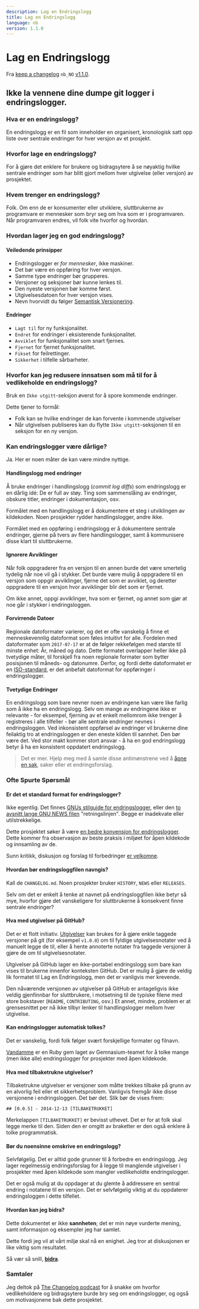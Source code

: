 ```yaml
---
description: Lag en Endringslogg
title: Lag en Endringslogg
language: nb
version: 1.1.0
---
```


# Lag en Endringslogg

Fra [keep a changelog](https://github.com/olivierlacan/keep-a-changelog) `nb_NO` [v1.1.0](https://github.com/olivierlacan/keep-a-changelog/pull/383).

## Ikke la vennene dine dumpe git logger i endringslogger.

### Hva er en endringslogg?

En endringslogg er en fil som inneholder en organisert, kronologisk satt opp liste over sentrale endringer for hver versjon av et prosjekt.

### Hvorfor lage en endringslogg?

For å gjøre det enklere for brukere og bidragsytere å se nøyaktig hvilke sentrale endringer som har blitt gjort mellom hver utgivelse (eller versjon) av prosjektet.

### Hvem trenger en endringslogg?

Folk. Om enn de er konsumenter eller utviklere, sluttbrukerne av programvare er mennesker som bryr seg om hva som er i programvaren. Når programvaren endres, vil folk vite hvorfor og hvordan.

### Hvordan lager jeg en god endringslogg?

#### Veiledende prinsipper

- Endringslogger er _for mennesker_, ikke maskiner.
- Det bør være en oppføring for hver versjon.
- Samme type endringer bør grupperes.
- Versjoner og seksjoner bør kunne lenkes til.
- Den nyeste versjonen bør komme først.
- Utgivelsesdatoen for hver versjon vises.
- Nevn hvorvidt du følger [Semantisk Versjonering](https://semver.org/).

#### Endringer

- `Lagt til` for ny funksjonalitet.
- `Endret` for endringer i eksisterende funksjonalitet.
- `Avviklet` for funksjonalitet som snart fjernes.
- `Fjernet` for fjernet funksjonalitet.
- `Fikset` for feilrettinger.
- `Sikkerhet` i tilfelle sårbarheter.

### Hvorfor kan jeg redusere innsatsen som må til for å vedlikeholde en endringslogg?

Bruk en `Ikke utgitt`-seksjon øverst for å spore kommende endringer.

Dette tjener to formål:

- Folk kan se hvilke endringer de kan forvente i kommende utgivelser
- Når utgivelsen publiseres kan du flytte `Ikke utgitt`-seksjonen til en seksjon for en ny versjon.

### Kan endringslogger være dårlige?

Ja. Her er noen måter de kan være mindre nyttige.

#### Handlingslogg med endringer

Å bruke endringer i handlingslogg (_commit log diffs_) som endringslogg er en dårlig idé: De er full av støy. Ting som sammenslåing av endringer, obskure titler, endringer i dokumentasjon, osv.

Formålet med en handlingslogg er å dokumentere et steg i utviklingen av kildekoden. Noen prosjekter rydder handlingslogger, andre ikke.

Formålet med en oppføring i endringslogg er å dokumentere sentrale endringer, gjerne på tvers av flere handlingslogger, samt å kommunisere disse klart til sluttbrukerne.

#### Ignorere Avviklinger

Når folk oppgraderer fra en versjon til en annen burde det være smertelig tydelig når noe vil gå i stykker. Det burde være mulig å oppgradere til en versjon som oppgir avviklinger, fjerne det som er avviklet, og deretter oppgradere til en versjon hvor avviklinger blir det som er fjernet.

Om ikke annet, oppgi avviklinger, hva som er fjernet, og annet som gjør at noe går i stykker i endringsloggen.

#### Forvirrende Datoer

Regionale datoformater varierer, og det er ofte vanskelig å finne et menneskevennlig datoformat som føles intuitivt for alle. Fordelen med datoformater som `2017-07-17` er at de følger rekkefølgen med største til minste enhet: År, måned og dato. Dette formatet overlapper heller ikke på tvetydige måter, til forskjell fra noen regionale formater som bytter posisjonen til måneds- og datonumre. Derfor, og fordi dette datoformatet er en [ISO-standard](http://www.iso.org/iso/home/standards/iso8601.htm), er det anbefalt datoformat for oppføringer i endringslogger.

#### Tvetydige Endringer

En endringslogg som bare nevner noen av endringene kan være like farlig som å ikke ha en endringslogg. Selv om mange av endringene ikke er relevante - for eksempel, fjerning av et enkelt mellomrom ikke trenger å registreres i alle tilfeller - bør alle sentrale endringer nevnes i endringsloggen. Ved inkonsistent oppførsel av endringer vil brukerne dine feilaktig tro at endringsloggen er den eneste kilden til sannhet. Den bør være det. Ved stor makt kommer stort ansvar - å ha en god endringslogg betyr å ha en konsistent oppdatert endringslogg.

> Det er mer. Hjelp meg med å samle disse antimønstrene ved å [åpne en sak](https://github.com/olivierlacan/keep-a-changelog/issues), saker eller et endringsforslag.

### Ofte Spurte Spørsmål

#### Er det et standard format for endringslogger?

Ikke egentlig. Det finnes [GNUs stilguide for endringslogger](https://www.gnu.org/prep/standards/html_node/Style-of-Change-Logs.html#Style-of-Change-Logs), eller den [to avsnitt lange GNU NEWS filen](https://www.gnu.org/prep/standards/html_node/NEWS-File.html#NEWS-File) "retningslinjen". Begge er inadekvate eller utilstrekkelige.

Dette prosjektet søker å være [en bedre konvensjon for endringslogger](https://github.com/olivierlacan/keep-a-changelog/blob/master/CHANGELOG.md). Dette kommer fra observasjon av beste praksis i miljøet for åpen kildekode og innsamling av de.

Sunn kritikk, diskusjon og forslag til forbedringer [er velkomne](https://github.com/olivierlacan/keep-a-changelog/issues).

#### Hvordan bør endringsloggfilen navngis?

Kall de `CHANGELOG.md`. Noen prosjekter bruker `HISTORY`, `NEWS` eller `RELEASES`.

Selv om det er enkelt å tenke at navnet på endringsloggfilen ikke betyr så mye, hvorfor gjøre det vanskeligere for sluttbrukerne å konsekvent finne sentrale endringer?

#### Hva med utgivelser på GitHub?

Det er et flott initiativ. [Utgivelser](https://help.github.com/articles/creating-releases/) kan brukes for å gjøre enkle taggede versjoner på git (for eksempel `v1.0.0`) om til fyldige utgivelsesnotater ved å manuelt legge de til, eller å hente annoterte notater fra taggede versjoner å gjøre de om til utgivelsesnotater.

Utgivelser på GitHub lager en ikke-portabel endringslogg som bare kan vises til brukerne innenfor konteksten GitHub. Det er mulig å gjøre de veldig lik formatet til Lag en Endringslogg, men det er vanligvis mer krevende.

Den nåværende versjonen av utgivelser på GitHub er antageligvis ikke veldig gjenfinnbar for sluttbrukere, i motsetning til de typiske filene med store bokstaver (`README`,  `CONTRIBUTING`, osv.) Et annet, mindre, problem er at grensesnittet per nå ikke tilbyr lenker til handlingslogger mellom hver utgivelse.

#### Kan endringslogger automatisk tolkes?

Det er vanskelig, fordi folk følger svært forskjellige formater og filnavn.

[Vandamme](https://github.com/tech-angels/vandamme/) er en Ruby gem laget av Gemnasium-teamet for å tolke mange (men ikke alle) endringslogger for prosjekter med åpen kildekode.

#### Hva med tilbaketrukne utgivelser?

Tilbaketrukne utgivelser er versjoner som måtte trekkes tilbake på grunn av en alvorlig feil eller et sikkerhetsproblem. Vanligvis fremgår ikke disse versjonene i endringsloggen. Det bør det. Slik bør de vises frem:

`## [0.0.5] - 2014-12-13 [TILBAKETRUKKET]`

Merkelappen `[TILBAKETRUKKET]` er bevisst uthevet. Det er for at folk skal legge merke til den. Siden den er omgitt av braketter er den også enklere å tolke programmatisk.

#### Bør du noensinne omskrive en endringslogg?

Selvfølgelig. Det er alltid gode grunner til å forbedre en endringslogg. Jeg lager regelmessig endringsforslag for å legge til manglende utgivelser i prosjekter med åpen kildekode som mangler vedlikeholdte endringslogger.

Det er også mulig at du oppdager at du glemte å addressere en sentral endring i notatene til en versjon. Det er selvfølgelig viktig at du oppdaterer endringsloggen i dette tilfellet.

#### Hvordan kan jeg bidra?

Dette dokumentet er ikke **sannheten**; det er min nøye vurderte mening, samt informasjon og eksempler jeg har samlet.

Dette fordi jeg vil at vårt miljø skal nå en enighet. Jeg tror at diskusjonen er like viktig som resultatet.

Så vær så snill, **[bidra](https://github.com/olivierlacan/keep-a-changelog)**.

### Samtaler

Jeg deltok på [The Changelog podcast](https://changelog.com/podcast/127) for å snakke om hvorfor vedlikeholdere og bidragsytere burde bry seg om endringslogger, og også om motivasjonene bak dette prosjektet.
